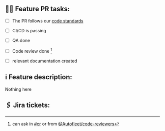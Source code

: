 <!-- 
Thanks for creating this pull request 🤗

Please make sure that the pull request is following those tasks: 
-->

## 👷‍♀️ Feature PR tasks:
- [ ] The PR follows our [code standards]
- [ ] CI/CD is passing
- [ ] QA done
- [ ] Code review done [^1]
- [ ] relevant documentation created 


## ℹ️ Feature description:
Nothing here
<!-- 
Make sure everyone can understand what was changed
-->

## 🖇 Jira tickets:
<!-- 
https://autofleet.atlassian.net/browse/AUT-***
 -->

<!-- 
## 👷‍♀️ Testing methods used:
- Manuel tests the new feature
- Unit tests added
- E2E test added
- Another manual tester done testing
 -->

<!-- 
## ⚠️ Risks
- List of risks
 -->

<!-- 
## ⚙️ New settings added:
- `new.setting.key` / default value: `value` / selector: `[{fleetId}]`
 -->

<!-- 
## ⛔️ Dependencies
- list of prs
 -->

[^1]: can ask in [#cr](https://autofleet.slack.com/archives/C014PKE9927) or from [@Autofleet/code-reviewers](https://github.com/orgs/Autofleet/teams/code-reviewers)

[code standards]: https://autofleet.atlassian.net/l/c/YJoUEx6Z#Standards
[code reviewers]: https://github.com/orgs/Autofleet/teams/code-reviewers
